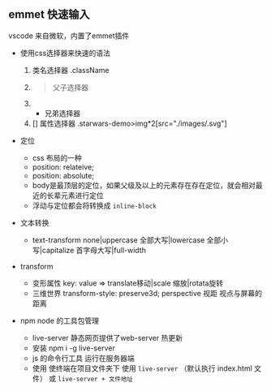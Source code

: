 ## emmet 快速输入
vscode 来自微软，内置了emmet插件
- 使用css选择器来快速的语法
    1. 类名选择器 .className
    2. > 父子选择器
    3. + 兄弟选择器
    4. [] 属性选择器
    .starwars-demo>img*2[src="./images/.svg"]

- 定位
    - css 布局的一种
    - position: relateive;
    - position: absolute;
    - body是最顶层的定位，如果父级及以上的元素存在存在定位，就会相对最近的长辈元素进行定位
    - 浮动与定位都会将转换成 `inline-block`

- 文本转换
    - text-transform none|uppercase 全部大写|lowercase 全部小写|capitalize 首字母大写|full-width

- transform 
    - 变形属性 key: value => translate移动|scale 缩放|rotata旋转
    - 三维世界 transform-style: preserve3d; perspective 视距 视点与屏幕的距离

- npm node 的工具包管理
    - live-server 静态网页提供了web-server 热更新
    - 安装 npm i -g  live-server
    - js 的命令行工具 运行在服务器端 
    - 使用 使终端在项目文件夹下 使用 `live-server`  （默认执行 index.html 文件）  或 `live-server + 文件地址`
